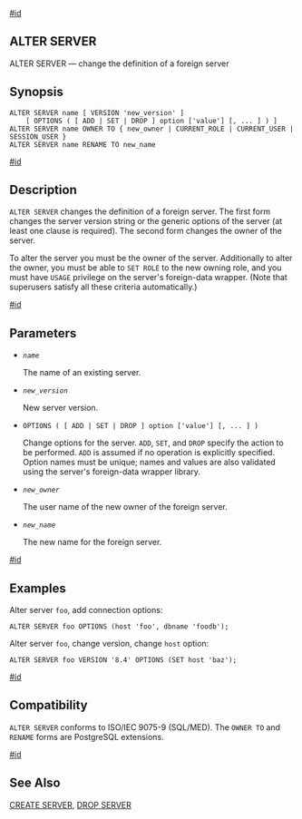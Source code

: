 [#id](#SQL-ALTERSERVER)

## ALTER SERVER

ALTER SERVER — change the definition of a foreign server

## Synopsis

```
ALTER SERVER name [ VERSION 'new_version' ]
    [ OPTIONS ( [ ADD | SET | DROP ] option ['value'] [, ... ] ) ]
ALTER SERVER name OWNER TO { new_owner | CURRENT_ROLE | CURRENT_USER | SESSION_USER }
ALTER SERVER name RENAME TO new_name
```

[#id](#id-1.9.3.31.5)

## Description

`ALTER SERVER` changes the definition of a foreign server. The first form changes the server version string or the generic options of the server (at least one clause is required). The second form changes the owner of the server.

To alter the server you must be the owner of the server. Additionally to alter the owner, you must be able to `SET ROLE` to the new owning role, and you must have `USAGE` privilege on the server's foreign-data wrapper. (Note that superusers satisfy all these criteria automatically.)

[#id](#id-1.9.3.31.6)

## Parameters

* *`name`*

  The name of an existing server.

* *`new_version`*

  New server version.

* `OPTIONS ( [ ADD | SET | DROP ] option ['value'] [, ... ] )`

  Change options for the server. `ADD`, `SET`, and `DROP` specify the action to be performed. `ADD` is assumed if no operation is explicitly specified. Option names must be unique; names and values are also validated using the server's foreign-data wrapper library.

* *`new_owner`*

  The user name of the new owner of the foreign server.

* *`new_name`*

  The new name for the foreign server.

[#id](#id-1.9.3.31.7)

## Examples

Alter server `foo`, add connection options:

```
ALTER SERVER foo OPTIONS (host 'foo', dbname 'foodb');
```

Alter server `foo`, change version, change `host` option:

```
ALTER SERVER foo VERSION '8.4' OPTIONS (SET host 'baz');
```

[#id](#id-1.9.3.31.8)

## Compatibility

`ALTER SERVER` conforms to ISO/IEC 9075-9 (SQL/MED). The `OWNER TO` and `RENAME` forms are PostgreSQL extensions.

[#id](#id-1.9.3.31.9)

## See Also

[CREATE SERVER](sql-createserver), [DROP SERVER](sql-dropserver)